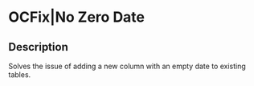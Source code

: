# OCFix|No Zero Date

## Description
Solves the issue of adding a new column with an empty date to existing tables.
